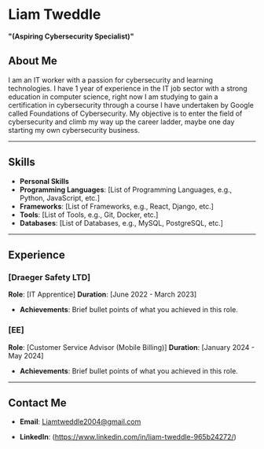 # Liam Tweddle
**"(Aspiring Cybersecurity Specialist)"**

## About Me
I am an IT worker with a passion for cybersecurity and learning technologies. I have 1 year of experience in the IT job sector with a strong education in computer science, right now I am studying to gain a certification in cybersecurity through a course I have undertaken by Google called Foundations of Cybersecurity. My objective is to enter the field of cybersecurity and climb my way up the career ladder, maybe one day starting my own cybersecurity business.

---

## Skills
- **Personal Skills**
- **Programming Languages**: [List of Programming Languages, e.g., Python, JavaScript, etc.]
- **Frameworks**: [List of Frameworks, e.g., React, Django, etc.]
- **Tools**: [List of Tools, e.g., Git, Docker, etc.]
- **Databases**: [List of Databases, e.g., MySQL, PostgreSQL, etc.]

---

## Experience

### [Draeger Safety LTD]
**Role**: [IT Apprentice]
**Duration**: [June 2022 - March 2023]
- **Achievements**: Brief bullet points of what you achieved in this role.

### [EE]
**Role**: [Customer Service Advisor (Mobile Billing)]
**Duration**: [January 2024 - May 2024]
- **Achievements**: Brief bullet points of what you achieved in this role.

---

## Contact Me

- **Email**: Liamtweddle2004@gmail.com


- **LinkedIn**: (https://www.linkedin.com/in/liam-tweddle-965b24272/)


